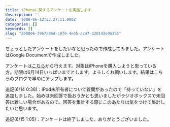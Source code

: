 ```yaml
---
title: iPhoneに関するアンケートを実施します
description: ''
date: '2008-06-12T23:27:11.000Z'
categories: []
keywords: []
slug: "200806-7967a95d-c8f6-4e35-ac47-320143e95395"
---
```

ちょっとしたアンケートをしたいなと思ったので作成してみました。アンケートはGoogle Documentで作成しました。

アンケートは[こちら](http://spreadsheets.google.com/viewform?key=pGW20RUPDq0k_woOiu0x0Qw)から行えます。対象はiPhoneを購入しようと思っている方。期限は6月14日いっぱいまでとします。よろしくお願いします。結果はこちらのブログで早めにアップします。

追記(6/14 0:38)：iPod未所有者について質問があったので「持っていない」を追加しました。始めは未回答で扱おうかとも思いましたがラジオボックスで未回答は難しい場合があるので。回答を集計する際にこのあたりは気をつけて集計したいと思います。

追記(6/15 1:05)：アンケートは終了しました。ありがとうございました。